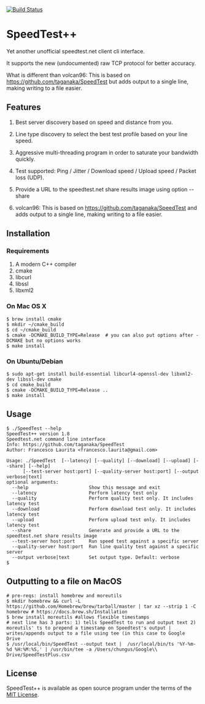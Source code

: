 [![Build Status](https://travis-ci.org/taganaka/SpeedTest.svg?branch=master)](https://travis-ci.org/taganaka/SpeedTest)

# SpeedTest++

Yet another unofficial speedtest.net client cli interface. 

It supports the new (undocumented) raw TCP protocol for better accuracy.

What is different than volcan96: This is based on https://github.com/taganaka/SpeedTest but adds output to a single line, making writing to a file easier.

## Features

1. Best server discovery based on speed and distance from you.

2. Line type discovery to select the best test profile based on your line speed.

3. Aggressive multi-threading program in order to saturate your bandwidth quickly.

4. Test supported: Ping / Jitter / Download speed / Upload speed / Packet loss (UDP).

5. Provide a URL to the speedtest.net share results image using option --share

6. volcan96: This is based on https://github.com/taganaka/SpeedTest and adds output to a single line, making writing to a file easier.

## Installation

### Requirements

1. A modern C++ compiler
2. cmake
3. libcurl
4. libssl
5. libxml2

### On Mac OS X

```
$ brew install cmake
$ mkdir ~/cmake_build
$ cd ~/cmake_build
$ cmake -DCMAKE_BUILD_TYPE=Release  # you can also put options after -DCMAKE but no options works
$ make install
```

### On Ubuntu/Debian

```
$ sudo apt-get install build-essential libcurl4-openssl-dev libxml2-dev libssl-dev cmake
$ cd cmake_build
$ cmake -DCMAKE_BUILD_TYPE=Release ..
$ make install
```

## Usage

```
$ ./SpeedTest --help
SpeedTest++ version 1.8
Speedtest.net command line interface
Info: https://github.com/taganaka/SpeedTest
Author: Francesco Laurita <francesco.laurita@gmail.com>

Usage: ./SpeedTest  [--latency] [--quality] [--download] [--upload] [--share] [--help]
      [--test-server host:port] [--quality-server host:port] [--output verbose|text]
optional arguments:
  --help                      Show this message and exit
  --latency                   Perform latency test only
  --quality                   Perform quality test only. It includes latency test
  --download                  Perform download test only. It includes latency test
  --upload                    Perform upload test only. It includes latency test
  --share                     Generate and provide a URL to the speedtest.net share results image
  --test-server host:port     Run speed test against a specific server
  --quality-server host:port  Run line quality test against a specific server
  --output verbose|text       Set output type. Default: verbose
$
```
## Outputting to a file on MacOS
```
# pre-reqs: install homebrew and moreutils
$ mkdir homebrew && curl -L https://github.com/Homebrew/brew/tarball/master | tar xz --strip 1 -C homebrew # https://docs.brew.sh/Installation
$ brew install moreutils #allows flexible timestamps
# next line has 3 parts: 1) tells SpeedTest to run and output text 2) moreutils' ts to prepend a timestamp on Speedtest's output | writes/appends output to a file using tee (in this case to Google Drive
$ /usr/local/bin/SpeedTest --output text |  /usr/local/bin/ts '%Y-%m-%d %H:%M:%S,' | /usr/bin/tee -a /Users/chungus/Google\\ Drive/SpeedTestPlus.csv
```

## License

SpeedTest++ is available as open source program under the terms of the [MIT License](http://opensource.org/licenses/MIT).
